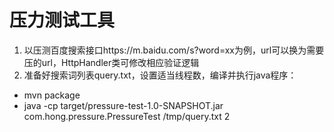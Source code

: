 # 压力测试工具

1. 以压测百度搜索接口https://m.baidu.com/s?word=xx为例，url可以换为需要压的url，HttpHandler类可修改相应验证逻辑
2. 准备好搜索词列表query.txt，设置适当线程数，编译并执行java程序：
 * mvn package 
 * java -cp target/pressure-test-1.0-SNAPSHOT.jar com.hong.pressure.PressureTest /tmp/query.txt 2
 